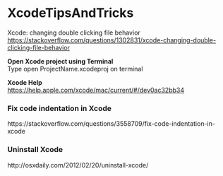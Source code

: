 # XcodeTipsAndTricks

Xcode: changing double clicking file behavior<br />
https://stackoverflow.com/questions/1302831/xcode-changing-double-clicking-file-behavior <br />


<b>Open Xcode project using Terminal </b> <br />
Type open ProjectName.xcodeproj on terminal

<b>Xcode Help </b> <br />
https://help.apple.com/xcode/mac/current/#/dev0ac32bb34 <br />

<h3>Fix code indentation in Xcode</h3>
https://stackoverflow.com/questions/3558709/fix-code-indentation-in-xcode

<h3>Uninstall Xcode</h3>
http://osxdaily.com/2012/02/20/uninstall-xcode/
